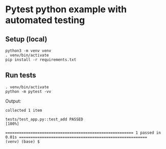 # Pytest python example with automated testing


## Setup (local)

```
python3 -m venv venv
. venv/bin/activate
pip install -r requirements.txt
```

## Run tests

```
. venv/bin/activate
python -m pytest -vv
```

Output:
```
collected 1 item                                                                                                                  

tests/test_app.py::test_add PASSED                                                                                          [100%]

======================================================== 1 passed in 0.01s ========================================================
(venv) (base) $
```
